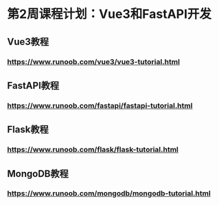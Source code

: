 # 第2周课程计划：Vue3和FastAPI开发

## Vue3教程

### https://www.runoob.com/vue3/vue3-tutorial.html



## FastAPI教程

### https://www.runoob.com/fastapi/fastapi-tutorial.html

## Flask教程

### https://www.runoob.com/flask/flask-tutorial.html

## MongoDB教程

### https://www.runoob.com/mongodb/mongodb-tutorial.html
